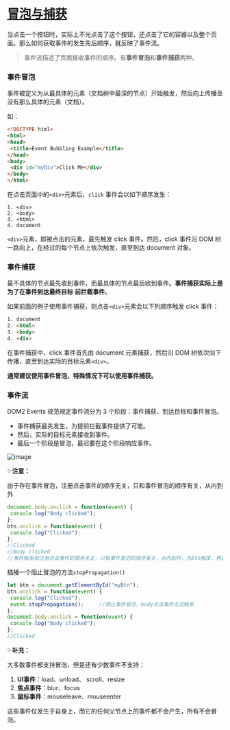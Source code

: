 # [冒泡与捕获](https://github.com/Twlig/issuesBlog/issues/19)

当点击一个按钮时，实际上不光点击了这个按钮，还点击了它的容器以及整个页面。那么如何获取事件的发生先后顺序，就反映了事件流。

> 事件流描述了页面接收事件的顺序。有**事件冒泡**和**事件捕获**两种。

### 事件冒泡

事件被定义为从最具体的元素（文档树中最深的节点）开始触发，然后向上传播至没有那么具体的元素（文档）。

如：

```html
<!DOCTYPE html> 
<html> 
<head> 
 <title>Event Bubbling Example</title> 
</head> 
<body> 
 <div id="myDiv">Click Me</div> 
</body> 
</html>
```

在点击页面中的`<div>`元素后，`click` 事件会以如下顺序发生：

```
1. <div>
2. <body>
3. <html>
4. document
```

`<div>`元素，即被点击的元素，最先触发 click 事件。然后，click 事件沿 DOM 树一路向上，在经过的每个节点上依次触发，直至到达 document 对象。

### 事件捕获

最不具体的节点最先收到事件，而最具体的节点最后收到事件。**事件捕获实际上是为了在事件到达最终目标**
**前拦截事件**。

如果前面的例子使用事件捕获，则点击`<div>`元素会以下列顺序触发 click 事件：

```html
1. document
2. <html>
3. <body>
4. <div>
```

在事件捕获中，click 事件首先由 document 元素捕获，然后沿 DOM 树依次向下传播，直至到达实际的目标元素`<div>`。

**通常建议使用事件冒泡，特殊情况下可以使用事件捕获。**

### 事件流

DOM2 Events 规范规定事件流分为 3 个阶段：事件捕获、到达目标和事件冒泡。

- 事件捕获最先发生，为提前拦截事件提供了可能。
- 然后，实际的目标元素接收到事件。
- 最后一个阶段是冒泡，最迟要在这个阶段响应事件。

![image](https://user-images.githubusercontent.com/22440467/156926268-764bc1d8-a265-485b-b7c8-3e4baea73ee2.png)

✨**注意：**

由于存在事件冒泡，注册点击事件的顺序无关，只和事件冒泡的顺序有关，从内到外

```javascript
document.body.onclick = function(event) { 
 console.log("Body clicked"); 
};
btn.onclick = function(event) { 
 console.log("Clicked"); 
}; 
//Clicked
//Body clicked     
//事件触发和注册点击事件的顺序无关，只和事件冒泡的顺序有关，从内到外，先btn触发，再是body
```

插播一个阻止冒泡的方法`stopPropagation()`

```javascript
let btn = document.getElementById("myBtn"); 
btn.onclick = function(event) { 
 console.log("Clicked"); 
 event.stopPropagation();     //阻止事件冒泡，body点击事件无法触发
}; 
document.body.onclick = function(event) { 
 console.log("Body clicked"); 
};
//Clicked
```

✨**补充：**

大多数事件都支持冒泡，但是还有少数事件不支持：

1.   **UI事件**：load、unload、 scroll、resize
2. **焦点事件**：blur、focus
3. **鼠标事件**：mouseleave、mouseenter

这些事件仅发生于自身上，而它的任何父节点上的事件都不会产生，所有不会冒泡。

